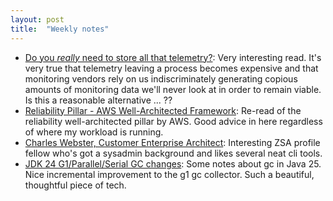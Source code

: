 ```yaml
---
layout: post
title:  "Weekly notes"
---
```


* [Do you *really* need to store all that telemetry?](https://blog.bitdrift.io/post/do-you-need-to-store-that-telemetry): Very interesting read. It's very true that telemetry leaving a process becomes expensive and that monitoring vendors rely on us indiscriminately generating copious amounts of monitoring data we'll never look at in order to remain viable. Is this a reasonable alternative ... ??
* [Reliability Pillar - AWS Well-Architected Framework](https://docs.aws.amazon.com/wellarchitected/latest/reliability-pillar/welcome.html): Re-read of the reliability well-architected pillar by AWS. Good advice in here regardless of where my workload is running.
* [Charles Webster, Customer Enterprise Architect](https://people.zsa.io/charles-webster/): Interesting ZSA profile fellow who's got a sysadmin background and likes several neat cli tools.
* [JDK 24 G1/Parallel/Serial GC changes](https://tschatzl.github.io/2025/04/01/jdk24-g1-serial-parallel-gc-changes.html): Some notes about gc in Java 25. Nice incremental improvement to the g1 gc collector. Such a beautiful, thoughtful piece of tech.